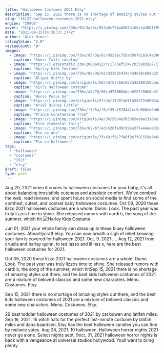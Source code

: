 ```yaml
---
title: "Halloween Costumes 2021 Etsy"
description: "Sep 15, 2021 there is no shortage of amazing styles out there, and the best kids halloween costumes of 2021 are a mixture of beloved classics and some new characters. Menu. Costumes.  Etsy."
slug: "16122-halloween-costumes-2021-etsy"
engine: "IMAGE"
cover: "https://i.pinimg.com/736x/95/3a/6c/953a6c75bad507b165c4a300ff9943f8.jpg"
date: "2021-09-25T14:36:37.274Z"
author: "Alex Hines"
ratingValue: "2.8"
reviewCount: "8"
images:
  - image: "https://i.pinimg.com/736x/95/3a/6c/953a6c75bad507b165c4a300ff9943f8.jpg"
    caption: "Sonic Tails cosplay"
  - image: "https://i.etsystatic.com/20866012/r/il/5ef534/2035983827/il_1588xN.2035983827_bw5w.jpg"
    caption: "Harley Kids Costume"
  - image: "https://i.pinimg.com/736x/82/36/b5/8236b5434c424d68c69db22fd0e7c1ef.jpg"
    caption: "Blippi Outfit by"
  - image: "https://i.pinimg.com/originals/b0/c0/57/b0c057a42800159cbeae97be1fc87c24.jpg"
    caption: "Girls Halloween costume"
  - image: "https://i.pinimg.com/736x/a9/78/06/a978068ddce6287f86b0ad119ca33b6b.jpg"
    caption: "Hocus Pocus by"
  - image: "https://i.pinimg.com/originals/8f/a6/1f/8fa61fa54372e8092aa53e0bccbaf36b.jpg"
    caption: "Ariel Disney Little"
  - image: "https://i.pinimg.com/736x/f3/5a/f5/f35af578442cc9e608eb9dd09a8ad43a.jpg"
    caption: "Prince Constantine from"
  - image: "https://i.pinimg.com/originals/4a/3b/50/4a3b5065eeba2318ee38d563a41544f8.jpg"
    caption: "Fire elemental fairy"
  - image: "https://i.pinimg.com/736x/62/6f/ed/626fed9c99ea375a44eee32dc2047ed7.jpg"
    caption: "Pin de Ana"
  - image: "https://i.pinimg.com/originals/7f/48/f9/7f48f9e7f81558e346c4c415e4411259.jpg"
    caption: "Pin on Halloween"
tags:
  - "halloween"
  - "costumes"
  - "2021"
  - "etsy"
draft: false
type: post
---
```


Aug 20, 2021 when it comes to halloween costumes for your baby, it's all about balancing irresistible cuteness and absolute comfort. We've combed the web, read reviews, and spent hours on social media to find some of the comfiest, cutest, and coolest baby halloween costumes. Oct 09, 2020 these lizzo 2021 halloween costumes are a whole. Damn. Look. The past year was truly lizzos time to shine. She released rumors with cardi b, the song of the summer, which hit
![Harley Kids Costume](https://i.etsystatic.com/20866012/r/il/5ef534/2035983827/il_1588xN.2035983827_bw5w.jpg "Harley Kids Costume")

Jun 01, 2021 your whole family can dress up in these bluey halloween costumes.  Aheartlycraft etsy. You can now breath a sigh of relief knowing your fam is covered for halloween 2021. Oct. 9. 2021 .... Aug 12, 2021 from cruella and harley quinn, to ted lasso and lil nas x, here are the best halloween costumes for 2021.
<!--inArticleAds-->

<!--galleryOne-->

Oct 09, 2020 these lizzo 2021 halloween costumes are a whole. Damn. Look. The past year was truly lizzos time to shine. She released rumors with cardi b, the song of the summer, which hitSep 15, 2021 there is no shortage of amazing styles out there, and the best kids halloween costumes of 2021 are a mixture of beloved classics and some new characters. Menu. Costumes.  Etsy.
<!--inArticleAds-->

<!--galleryTwo-->

Sep 15, 2021 there is no shortage of amazing styles out there, and the best kids halloween costumes of 2021 are a mixture of beloved classics and some new characters. Menu. Costumes.  Etsy.
<!--galleryThree-->

29 best toddler halloween costumes of 2021 by cat bowen and latifah miles. Sep 16, 2021. 16 witch hats for the perfect last-minute costume by latifah miles and dana baardsen.  Etsy has the best halloween candles you can find by melanie yates. Aug 24, 2021. 10 halloween. Halloween horror nights 2021 never go alone. Select nights sept. 9oct. 31, 2021 halloween horror nights is back with a vengeance at universal studios hollywood. Youll want to bring plenty